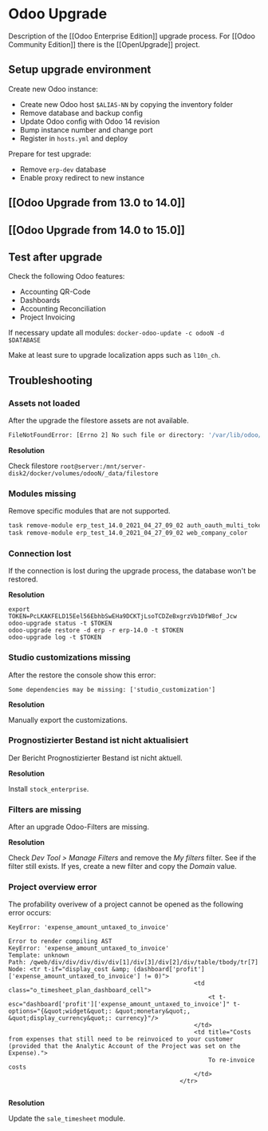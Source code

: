 # Odoo Upgrade

Description of the [[Odoo Enterprise Edition]] upgrade process. For [[Odoo Community Edition]] there is the [[OpenUpgrade]] project.

## Setup upgrade environment

Create new Odoo instance:
* Create new Odoo host `$ALIAS-NN` by copying the inventory folder
* Remove database and backup config
* Update Odoo config with Odoo 14 revision
* Bump instance number and change port
* Register in `hosts.yml` and deploy

Prepare for test upgrade:
* Remove `erp-dev` database
* Enable proxy redirect to new instance

## [[Odoo Upgrade from 13.0 to 14.0]]

## [[Odoo Upgrade from 14.0 to 15.0]]

## Test after upgrade

Check the following Odoo features:
* Accounting QR-Code
* Dashboards
* Accounting Reconciliation
* Project Invoicing

If necessary update all modules: `docker-odoo-update -c odooN -d $DATABASE`

Make at least sure to upgrade localization apps such as `l10n_ch`.

## Troubleshooting

### Assets not loaded

After the upgrade the filestore assets are not available.

```bash
FileNotFoundError: [Errno 2] No such file or directory: '/var/lib/odoo/filestore/erp/93/93132f7c7b7174981e27eeea893a1b5f860df9de'
```

**Resolution**

Check filestore `root@server:/mnt/server-disk2/docker/volumes/odooN/_data/filestore`

### Modules missing

Remove specific modules that are not supported.

```bash
task remove-module erp_test_14.0_2021_04_27_09_02 auth_oauth_multi_token
task remove-module erp_test_14.0_2021_04_27_09_02 web_company_color
```

### Connection lost

If the connection is lost during the upgrade process, the database won't be restored.

**Resolution**

```
export TOKEN=PcLKAKFELD15Eel56EbhbSwEHa9DCKTjLsoTCDZeBxgrzVb1DfW8of_Jcw
odoo-upgrade status -t $TOKEN
odoo-upgrade restore -d erp -r erp-14.0 -t $TOKEN
odoo-upgrade log -t $TOKEN
```

### Studio customizations missing

After the restore the console show this error:

```
Some dependencies may be missing: ['studio_customization']
```

**Resolution**

Manually export the customizations.

### Prognostizierter Bestand ist nicht aktualisiert

Der Bericht Prognostizierter Bestand ist nicht aktuell.

**Resolution**

Install `stock_enterprise`.

### Filters are missing

After an upgrade Odoo-Filters are missing.

**Resolution**

Check *Dev Tool > Manage Filters* and remove the *My filters* filter. See if the filter still exists. If yes, create a new filter and copy the *Domain* value.

### Project overview error

The profability overivew of a project cannot be opened as the following error occurs:

```
KeyError: 'expense_amount_untaxed_to_invoice'

Error to render compiling AST
KeyError: 'expense_amount_untaxed_to_invoice'
Template: unknown
Path: /qweb/div/div/div/div/div[1]/div[3]/div[2]/div/table/tbody/tr[7]
Node: <tr t-if="display_cost &amp; (dashboard['profit']['expense_amount_untaxed_to_invoice'] != 0)">
                                                    <td class="o_timesheet_plan_dashboard_cell">
                                                        <t t-esc="dashboard['profit']['expense_amount_untaxed_to_invoice']" t-options="{&quot;widget&quot;: &quot;monetary&quot;, &quot;display_currency&quot;: currency}"/>
                                                    </td>
                                                    <td title="Costs from expenses that still need to be reinvoiced to your customer (provided that the Analytic Account of the Project was set on the Expense).">
                                                        To re-invoice costs
                                                    </td>
                                                </tr>
                                                
```

**Resolution**

Update the `sale_timesheet` module.